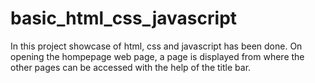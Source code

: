 # basic_html_css_javascript
In this project showcase of html, css and javascript has been done. On opening the hompepage web page, a page is displayed from where the other pages can be accessed with the help of the title bar.
